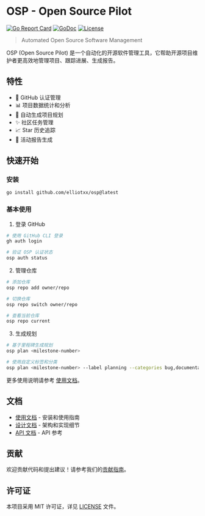 # OSP - Open Source Pilot

[![Go Report Card](https://goreportcard.com/badge/github.com/elliotxx/osp)](https://goreportcard.com/report/github.com/elliotxx/osp)
[![GoDoc](https://godoc.org/github.com/elliotxx/osp?status.svg)](https://godoc.org/github.com/elliotxx/osp)
[![License](https://img.shields.io/github/license/elliotxx/osp.svg)](https://github.com/elliotxx/osp/blob/main/LICENSE)

> Automated Open Source Software Management

OSP (Open Source Pilot) 是一个自动化的开源软件管理工具，它帮助开源项目维护者更高效地管理项目、跟踪进展、生成报告。

## 特性

- 🔑 GitHub 认证管理
- 📊 项目数据统计和分析
- 📝 自动生成项目规划
- ✨ 社区任务管理
- 📈 Star 历史追踪
- 📅 活动报告生成

## 快速开始

### 安装

```bash
go install github.com/elliotxx/osp@latest
```

### 基本使用

1. 登录 GitHub
```bash
# 使用 GitHub CLI 登录
gh auth login

# 验证 OSP 认证状态
osp auth status
```

2. 管理仓库
```bash
# 添加仓库
osp repo add owner/repo

# 切换仓库
osp repo switch owner/repo

# 查看当前仓库
osp repo current
```

3. 生成规划
```bash
# 基于里程碑生成规划
osp plan <milestone-number>

# 使用自定义标签和分类
osp plan <milestone-number> --label planning --categories bug,documentation,enhancement
```

更多使用说明请参考 [使用文档](docs/usage/README.md)。

## 文档

- [使用文档](docs/usage/README.md) - 安装和使用指南
- [设计文档](docs/design/README.md) - 架构和实现细节
- [API 文档](docs/api/README.md) - API 参考

## 贡献

欢迎贡献代码和提出建议！请参考我们的[贡献指南](CONTRIBUTING.md)。

## 许可证

本项目采用 MIT 许可证，详见 [LICENSE](LICENSE) 文件。
